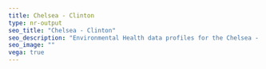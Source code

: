 ```yaml
---
title: Chelsea - Clinton
type: nr-output
seo_title: "Chelsea - Clinton"
seo_description: "Environmental Health data profiles for the Chelsea - Clinton neighborhood of NYC."
seo_image: ""
vega: true
---
```

